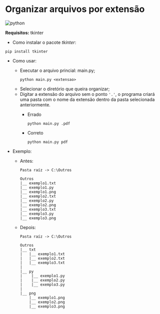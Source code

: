 # Organizar arquivos por extensão

![python](https://img.shields.io/badge/Python-3.6-blue)

**Requisitos:** tkinter

* Como instalar o pacote _tkinter_:
```
pip install tkinter
```

* Como usar:
    - Executar o arquivo princial: main.py;
        ```
        python main.py <extensao>
        ```
    - Selecionar o diretório que queira organizar;
    - Digitar a extensão do arquivo sem o ponto ```'.'```, o programa criará uma pasta com o nome da extensão dentro da pasta selecionada anteriormente.
        - Errado
            ```
            python main.py .pdf
            ```

        - Correto
            ```
            python main.py pdf
            ```   

* Exemplo:
    - Antes:
        ```
        Pasta raíz -> C:\Outros

        Outros
        |__ exemplo1.txt
        |__ exemplo1.py
        |__ exemplo1.png
        |__ exemplo2.txt
        |__ exemplo2.py
        |__ exemplo2.png
        |__ exemplo3.txt
        |__ exemplo3.py
        |__ exemplo3.png
        ```

    - Depois:
        ```
        Pasta raíz -> C:\Outros

        Outros
        |__ txt
        |   |__ exemplo1.txt
        |   |__ exemplo2.txt
        |   |__ exemplo3.txt
        |
        |__ py
        |    |__ exemplo1.py
        |    |__ exemplo2.py
        |    |__ exemplo3.py
        |
        |__ png
            |__ exemplo1.png
            |__ exemplo2.png
            |__ exemplo3.png
        ```
